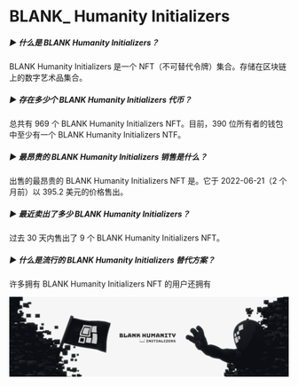 # BLANK_ Humanity Initializers

##### ▶ 什么是 BLANK Humanity Initializers？

BLANK Humanity Initializers 是一个 NFT（不可替代令牌）集合。存储在区块链上的数字艺术品集合。

##### ▶ 存在多少个 BLANK Humanity Initializers 代币？

总共有 969 个 BLANK Humanity Initializers NFT。目前，390 位所有者的钱包中至少有一个 BLANK Humanity Initializers NTF。

##### ▶ 最昂贵的 BLANK Humanity Initializers 销售是什么？

出售的最昂贵的 BLANK Humanity Initializers NFT 是。它于 2022-06-21（2 个月前）以 395.2 美元的价格售出。

##### ▶ 最近卖出了多少 BLANK Humanity Initializers？

过去 30 天内售出了 9 个 BLANK Humanity Initializers NFT。

##### ▶ 什么是流行的 BLANK Humanity Initializers 替代方案？

许多拥有 BLANK Humanity Initializers NFT 的用户还拥有

![NFT](NFT.png)
